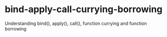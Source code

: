 # bind-apply-call-currying-borrowing
Understanding bind(), apply(), call(), function currying and function borrowing
